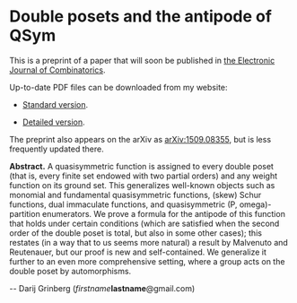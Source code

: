 # Double posets and the antipode of QSym

This is a preprint of a paper that will soon be published in [the Electronic Journal of Combinatorics](http://www.combinatorics.org/).

Up-to-date PDF files can be downloaded from my website:

- [Standard version](http://www.cip.ifi.lmu.de/~grinberg/algebra/dp-abstr.pdf).

- [Detailed version](http://www.cip.ifi.lmu.de/~grinberg/algebra/dp-abstr-long.pdf).

The preprint also appears on the arXiv as [arXiv:1509.08355](https://arxiv.org/abs/1509.08355), but is less frequently updated there.

**Abstract.** A quasisymmetric function is assigned to every double poset (that is, every finite set endowed with two partial orders) and any weight function on its ground set. This generalizes well-known objects such as monomial and fundamental quasisymmetric functions, (skew) Schur functions, dual immaculate functions, and quasisymmetric (P, omega)-partition enumerators. We prove a formula for the antipode of this function that holds under certain conditions (which are satisfied when the second order of the double poset is total, but also in some other cases); this restates (in a way that to us seems more natural) a result by Malvenuto and Reutenauer, but our proof is new and self-contained. We generalize it further to an even more comprehensive setting, where a group acts on the double poset by automorphisms.

-- Darij Grinberg (*firstname***lastname**@gmail.com)
